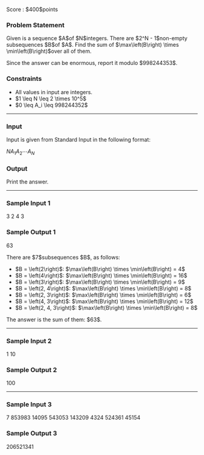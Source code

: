 
<div>

<span>

<span>

<p>
Score : $400$points
</p>

<div>

<section>

### **Problem Statement**

<p>
Given is a sequence $A$of $N$integers. There are $2^N - 1$non-empty subsequences $B$of $A$. Find the sum of $\max\left(B\right) \times \min\left(B\right)$over all of them.
</p>

<p>
Since the answer can be enormous, report it modulo $998244353$.
</p>

</section>

</div>

<div>

<section>

### **Constraints**

<ul>

<li>
All values in input are integers.
</li>

<li>
$1 \leq N \leq 2 \times 10^5$
</li>

<li>
$0 \leq A_i \leq 998244352$
</li>

</ul>

</section>

</div>

---

<div>

<div>

<section>

### **Input**

<p>
Input is given from Standard Input in the following format:
</p>

<div>

$N$$A_1$$A_2$$\cdots$$A_N$
</div>

</section>

</div>

<div>

<section>

### **Output**

<p>
Print the answer.
</p>

</section>

</div>

</div>

---

<div>

<section>

### **Sample Input 1**

<div>

3
2 4 3

</div>

</section>

</div>

<div>

<section>

### **Sample Output 1**

<div>

63

</div>

<p>
There are $7$subsequences $B$, as follows:
</p>

<ul>

<li>
$B = \left(2\right)$: $\max\left(B\right) \times \min\left(B\right) = 4$
</li>

<li>
$B = \left(4\right)$: $\max\left(B\right) \times \min\left(B\right) = 16$
</li>

<li>
$B = \left(3\right)$: $\max\left(B\right) \times \min\left(B\right) = 9$
</li>

<li>
$B = \left(2, 4\right)$: $\max\left(B\right) \times \min\left(B\right) = 8$
</li>

<li>
$B = \left(2, 3\right)$: $\max\left(B\right) \times \min\left(B\right) = 6$
</li>

<li>
$B = \left(4, 3\right)$: $\max\left(B\right) \times \min\left(B\right) = 12$
</li>

<li>
$B = \left(2, 4, 3\right)$: $\max\left(B\right) \times \min\left(B\right) = 8$
</li>

</ul>

<p>
The answer is the sum of them: $63$.
</p>

</section>

</div>

---

<div>

<section>

### **Sample Input 2**

<div>

1
10

</div>

</section>

</div>

<div>

<section>

### **Sample Output 2**

<div>

100

</div>

</section>

</div>

---

<div>

<section>

### **Sample Input 3**

<div>

7
853983 14095 543053 143209 4324 524361 45154

</div>

</section>

</div>

<div>

<section>

### **Sample Output 3**

<div>

206521341

</div>

</section>

</div>

</span>

</span>

</div>
